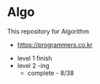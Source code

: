 # Algo
This repository for Algorithm

- https://programmers.co.kr
* level 1 finish
* level 2 -ing
  - complete - 8/38
